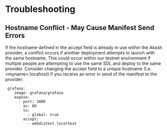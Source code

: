 # Troubleshooting

## Hostname Conflict - May Cause Manifest Send Errors

If the hostname defined in the accept field is already in use within the Akash provider, a conflict occurs if another deployment attempts to launch with the same hostname.  This could occur within our testnet environment if multiple people are attempting to use the same SDL and deploy to the same provider.  Consider changing the accept field to a unique hostname (I.e. \<myname>.locahost) if you receive an error in send of the manifest to the provider.

```
 grafana:
    image: grafana/grafana
    expose:
      - port: 3000
        as: 80
        to:
          - global: true
        accept:
          - webdistest.localhost
```
